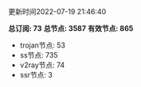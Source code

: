 更新时间2022-07-19 21:46:40

**总订阅: 73**
**总节点: 3587**
**有效节点: 865**
- trojan节点: 53
- ss节点: 735
- v2ray节点: 74
- ssr节点: 3
